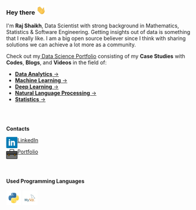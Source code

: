 
### Hey there  <img src="img/giphy.webp" width="25px">
I'm **Raj Shaikh**, Data Scientist with strong background in Mathematics, Statistics & Software Engineering.  Getting insights out of data is something that I really like. I am a big open source believer since I think with sharing solutions we can achieve a lot more as a community.<br>

Check out my<a href="https://github.com/shaikh-raj/data-science-portfolio"> Data Science Portfolio</a> consisting of my **Case Studies** with **Codes**, **Blogs**, and **Videos** in the field of:

- <a href="https://github.com/shaikh-raj/data-science-portfolio"> **Data Analytics** -> <a>
- <a href="https://github.com/shaikh-raj/data-science-portfolio"> **Machine Learning** -> <a>
- <a href="https://github.com/shaikh-raj/data-science-portfolio"> **Deep Learning** -> <a>
- <a href="https://github.com/shaikh-raj/data-science-portfolio"> **Natural Language Processing** -> <a>
- <a href="https://github.com/shaikh-raj/data-science-portfolio"> **Statistics** -> <a>
<br>
<br>

**Contacts**
<br>

<img align="left"  width="30px" src="img/linkedin_social_icon.png"/> <a href="https://www.linkedin.com/in/shaikh-raj/">LinkedIn</a> 
<br>

<img align="left" alt="Portfolio" width="30px" src="img/bag_briefcase_icon.png"/> <a href="https://www.mathnai.com/">Portfolio</a>
<br>

<br>
<br>

**Used Programming Languages**  
<br>
<code><img height="40" src="img/python.png"></code>
<code><img height="40" src="img/mysql.png"></code>

<br>
<br>






